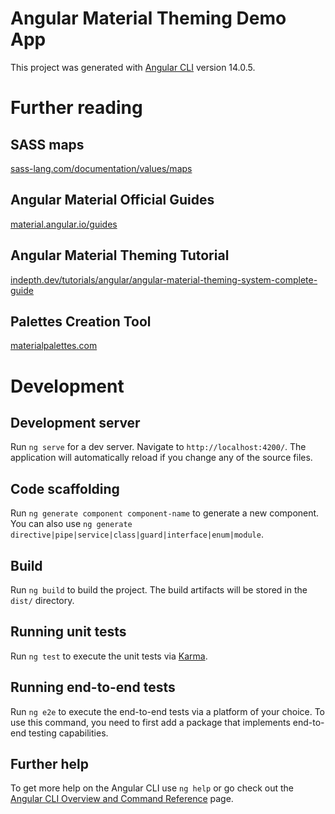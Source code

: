 # Angular Material Theming Demo App

This project was generated with [Angular CLI](https://github.com/angular/angular-cli) version 14.0.5.

# Further reading

## SASS maps
[sass-lang.com/documentation/values/maps](https://sass-lang.com/documentation/values/maps)

## Angular Material Official Guides
[material.angular.io/guides](https://material.angular.io/guides)

## Angular Material Theming Tutorial
[indepth.dev/tutorials/angular/angular-material-theming-system-complete-guide](https://indepth.dev/tutorials/angular/angular-material-theming-system-complete-guide)

## Palettes Creation Tool
[materialpalettes.com](https://materialpalettes.com)

# Development

## Development server

Run `ng serve` for a dev server. Navigate to `http://localhost:4200/`. The application will automatically reload if you change any of the source files.

## Code scaffolding

Run `ng generate component component-name` to generate a new component. You can also use `ng generate directive|pipe|service|class|guard|interface|enum|module`.

## Build

Run `ng build` to build the project. The build artifacts will be stored in the `dist/` directory.

## Running unit tests

Run `ng test` to execute the unit tests via [Karma](https://karma-runner.github.io).

## Running end-to-end tests

Run `ng e2e` to execute the end-to-end tests via a platform of your choice. To use this command, you need to first add a package that implements end-to-end testing capabilities.

## Further help

To get more help on the Angular CLI use `ng help` or go check out the [Angular CLI Overview and Command Reference](https://angular.io/cli) page.
